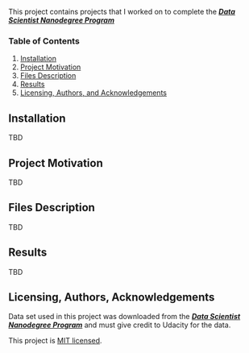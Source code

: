 This project contains projects that I worked on to complete the ***[Data Scientist Nanodegree Program](https://www.udacity.com/course/data-scientist-nanodegree--nd025)*** 

### Table of Contents

1. [Installation](#installation)
2. [Project Motivation](#motivation)
3. [Files Description](#files)
4. [Results](#results)
5. [Licensing, Authors, and Acknowledgements](#licensing)

##  Installation<a name="installation"></a>
TBD

## Project Motivation<a name="motivation"></a>
TBD

## Files Description<a name="files"></a>
TBD

## Results<a name="results"></a> 
TBD

## Licensing, Authors, Acknowledgements<a name="licensing"></a>

Data set used in this project was downloaded from the  ***[Data Scientist Nanodegree Program](https://www.udacity.com/course/data-scientist-nanodegree--nd025)*** and must give credit to Udacity for the data.

This project is [MIT licensed](./LICENSE).